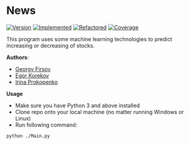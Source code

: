 # News
[![Version](https://img.shields.io/badge/Version-1.0-brightgreen)](https://github.com/GeorgyFirsov/News) [![Implemented](https://img.shields.io/badge/Implemented-100%25-brightgreen)](https://github.com/GeorgyFirsov/News) [![Refactored](https://img.shields.io/badge/Refactored-0%25-red)](https://github.com/GeorgyFirsov/News) [![Coverage](https://img.shields.io/badge/Coverage-0%25-red)](https://github.com/GeorgyFirsov/News)

This program uses some machine learning technologies to predict increasing or decreasing of stocks.

**Authors**: 
* [Georgy Firsov](https://github.com/GeorgyFirsov)
* [Egor Korekov](https://github.com/Kron610)
* [Irina Prokopenko](https://github.com/shybotan)

**Usage**
* Make sure you have Python 3 and above installed
* Clone repo onto your local machine (no matter running Windows or Linux)
* Run following command:
```bash
python ./Main.py
```
